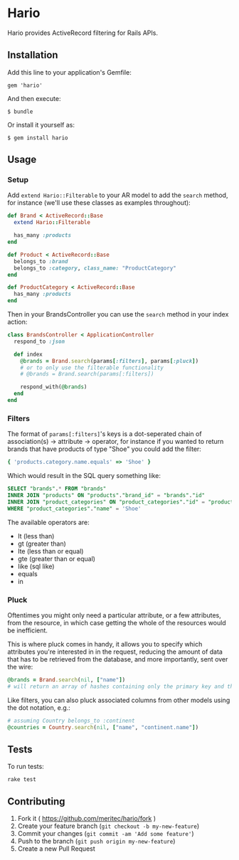 # Hario

Hario provides ActiveRecord filtering for Rails APIs.

## Installation

Add this line to your application's Gemfile:

    gem 'hario'

And then execute:

    $ bundle

Or install it yourself as:

    $ gem install hario

## Usage

### Setup

Add `extend Hario::Filterable` to your AR model to add the `search` method, for instance (we'll use these classes as examples throughout):

```ruby
def Brand < ActiveRecord::Base
  extend Hario::Filterable

  has_many :products
end

def Product < ActiveRecord::Base
  belongs_to :brand
  belongs_to :category, class_name: "ProductCategory"
end

def ProductCategory < ActiveRecord::Base
  has_many :products
end
```

Then in your BrandsController you can use the `search` method in your index action:

```ruby
class BrandsController < ApplicationController
  respond_to :json

  def index
    @brands = Brand.search(params[:filters], params[:pluck])
    # or to only use the filterable functionality
    # @brands = Brand.search(params[:filters])

    respond_with(@brands)
  end
end
```

### Filters

The format of `params[:filters]`'s keys is a dot-seperated chain of association(s) -> attribute -> operator, for instance if you wanted to return brands that have products of type "Shoe" you could add the filter:

```ruby
{ 'products.category.name.equals' => 'Shoe' }
```

Which would result in the SQL query something like:

```sql
SELECT "brands".* FROM "brands"
INNER JOIN "products" ON "products"."brand_id" = "brands"."id"
INNER JOIN "product_categories" ON "product_categories"."id" = "products"."category_id"
WHERE "product_categories"."name" = 'Shoe'
```

The available operators are:

- lt (less than)
- gt (greater than)
- lte (less than or equal)
- gte (greater than or equal)
- like (sql like)
- equals
- in

### Pluck

Oftentimes you might only need a particular attribute, or a few attributes, from the resource, in which case getting the whole of the resources would be inefficient.

This is where pluck comes in handy, it allows you to specify which attributes you're interested in in the request, reducing the amount of data that has to be retrieved from the database, and more importantly, sent over the wire:

```ruby
@brands = Brand.search(nil, ["name"])
# will return an array of hashes containing only the primary key and the name attribute for each brand.
```

Like filters, you can also pluck associated columns from other models using the dot notation, e.g.:

```ruby
# assuming Country belongs_to :continent
@countries = Country.search(nil, ["name", "continent.name"])
```

## Tests

To run tests:

```
rake test
```

## Contributing

1. Fork it ( https://github.com/meritec/hario/fork )
2. Create your feature branch (`git checkout -b my-new-feature`)
3. Commit your changes (`git commit -am 'Add some feature'`)
4. Push to the branch (`git push origin my-new-feature`)
5. Create a new Pull Request
